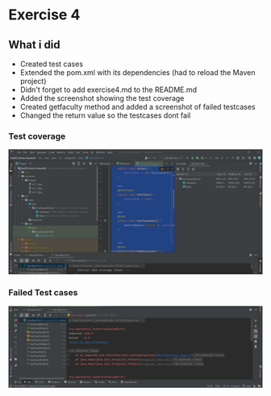 # Exercise 4

## What i did

 - Created test cases
 - Extended the pom.xml with its dependencies (had to reload the Maven project)
 - Didn't forget to add exercise4.md to the README.md
 - Added the screenshot showing the test coverage
 - Created getfaculty method and added a screenshot of failed testcases
 - Changed the return value so the testcases dont fail

### Test coverage
![](resources/images/ex4_1.jpg)

### Failed Test cases
![](resources/images/ex4_2.jpg)
